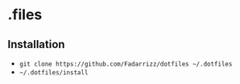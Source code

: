 # .files

## Installation

- `git clone https://github.com/Fadarrizz/dotfiles ~/.dotfiles`
- `~/.dotfiles/install`
